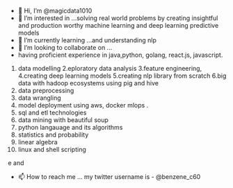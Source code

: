 - 👋 Hi, I’m @magicdata1010
- 👀 I’m interested in ...solving real world problems by creating insightful and production worthy machine learning and deep learning predictive  models
- 🌱 I’m currently learning ...and understanding nlp
- 💞️ I’m looking to collaborate on ...
- having  proficient experience in java,python, golang, react.js, javascript.
1. data modelling
2.eploratory data analysis
3.feature engineering,
4.creating deep learning models
5.creating nlp library from scratch
6.big data with hadoop ecosystems using pig and hive
7. data preprocessing 
8. data wrangling
9. model deployment using aws, docker mlops .
10. sql and etl technologies
11. data mining with beautiful soup
12. python langauage and its algorithms
13. statistics and probability
14. linear algebra
15. linux and shell scripting

e and 
- 📫 How to reach me ...  my twitter username is -  @benzene_c60 

<!---
magicdata1010/magicdata1010 is a ✨ special ✨ repository because its `README.md` (this file) appears on your GitHub profile.
You can click the Preview link to take a look at your changes.
--->
